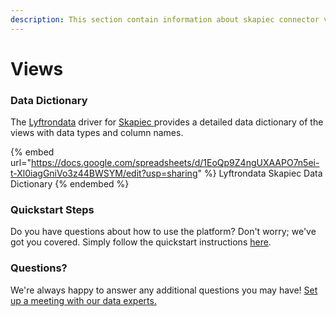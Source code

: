 ```yaml
---
description: This section contain information about skapiec connector views information
---
```


# Views

### Data Dictionary

The [Lyftrondata](https://www.lyftrondata.com/) driver for [Skapiec](https://www.lyftrondata.com/integration/Skapiec/)[ ](https://www.lyftrondata.com/integration/skapiec/)provides a detailed data dictionary of the views with data types and column names.

{% embed url="https://docs.google.com/spreadsheets/d/1EoQp9Z4ngUXAAPO7n5ei-t-Xl0iagGniVo3z44BWSYM/edit?usp=sharing" %}
Lyftrondata Skapiec Data Dictionary
{% endembed %}

### Quickstart Steps

Do you have questions about how to use the platform? Don't worry; we've got you covered. Simply follow the quickstart instructions [here](../../../../quickstart-steps.md).

### Questions? <a href="#questions" id="questions"></a>

We're always happy to answer any additional questions you may have! [Set up a meeting with our data experts.](https://www.lyftrondata.com/book-a-meeting/)


